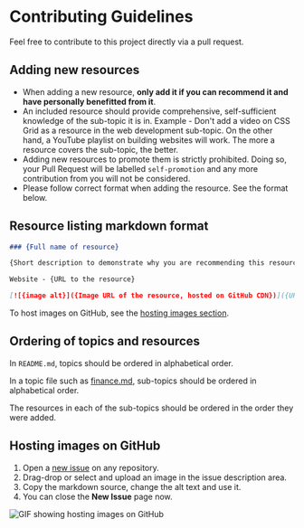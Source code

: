 # Contributing Guidelines

Feel free to contribute to this project directly via a pull request. 


## Adding new resources

- When adding a new resource, **only add it if you can recommend it and have personally benefitted from it**.
- An included resource should provide comprehensive, self-sufficient knowledge of the sub-topic it is in. Example - Don't add a video on CSS Grid as a resource in the web development sub-topic. On the other hand, a YouTube playlist on building websites will work. The more a resource covers the sub-topic, the better.
- Adding new resources to promote them is strictly prohibited. Doing so, your Pull Request will be labelled `self-promotion` and any more contribution from you will not be considered.
- Please follow correct format when adding the resource. See the format below.


## Resource listing markdown format

```md
### {Full name of resource}

{Short description to demonstrate why you are recommending this resource}

Website - {URL to the resource}

[![{image alt}]({Image URL of the resource, hosted on GitHub CDN})]({URL to the resource})
```

To host images on GitHub, see the [hosting images section](#host).


## Ordering of topics and resources

In `README.md`, topics should be ordered in alphabetical order.

In a topic file such as [finance.md](https://github.com/aviaryan/learn-for-free/blob/master/finance.md), sub-topics should be ordered in alphabetical order.

The resources in each of the sub-topics should be ordered in the order they were added.


<a name="host"></a>
## Hosting images on GitHub

1. Open a [new issue](https://github.com/aviaryan/learn-for-free/issues/new) on any repository.
2. Drag-drop or select and upload an image in the issue description area.
3. Copy the markdown source, change the alt text and use it.
4. You can close the **New Issue** page now.

![GIF showing hosting images on GitHub](https://user-images.githubusercontent.com/4047597/66027946-9fd52580-e519-11e9-8e7f-c31ed6efcf05.gif)
